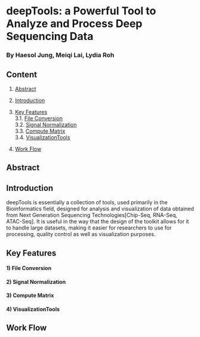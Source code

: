 # deepTools: a Powerful Tool to Analyze and Process Deep Sequencing Data
### By Haesol Jung, Meiqi Lai, Lydia Roh

## Content 
1. [Abstract](#011)
2. [Introduction](#111)
3. [Key Features](#211) <br>
   3.1. [File Conversion](#311)<br>
   3.2. [Signal Normalization](#321)<br>
   3.3. [Compute Matrix](#331)<br>
   3.4. [VisualizationTools](#341)<br>

4. [Work Flow](#411)

## Abstract<a name="011"></a>

## Introduction<a name="111"></a>

deepTools is essentially a collection of tools, used primarily in the Bioinformatics field, designed for analysis and visualization of data obtained from Next Generation Sequencing Technologies[Chip-Seq, RNA-Seq, ATAC-Seq]. It is useful in the way that the design of the toolkit allows for it to handle large datasets, making it easier for researchers to use for processing, quality control as well as visualization purposes.

## Key Features<a name="211"></a>

#### 1) File Conversion <a name="311"></a>
#### 2) Signal Normalization <a name="321"></a>
#### 3) Compute Matrix <a name="331"></a>
#### 4) VisualizationTools <a name="341"></a>

## Work Flow<a name="411"></a>

